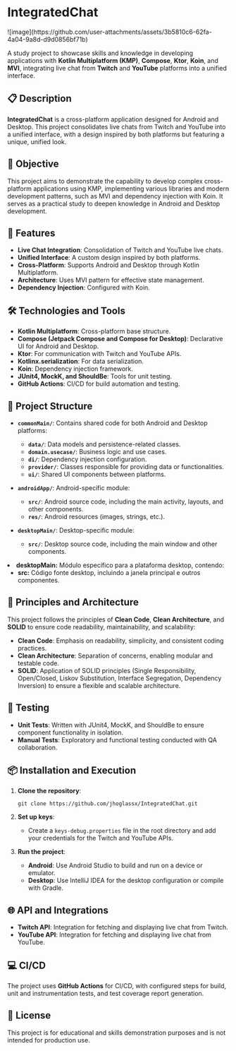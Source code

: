 <div class="markdown prose w-full break-words dark:prose-invert dark">
  
  <h1>IntegratedChat</h1>
  ![image](https://github.com/user-attachments/assets/3b5810c6-62fa-4a04-9a8d-d9d0856bf71b)

  <p>A study project to showcase skills and knowledge in developing applications with <strong>Kotlin Multiplatform (KMP)</strong>, <strong>Compose</strong>, <strong>Ktor</strong>, <strong>Koin</strong>, and <strong>MVI</strong>, integrating live chat from <strong>Twitch</strong> and <strong>YouTube</strong> platforms into a unified interface.</p>
  <h2>📋 Description</h2>
    <p>
      <strong>IntegratedChat</strong> is a cross-platform application designed for Android and Desktop. This project consolidates live chats from Twitch and YouTube into a unified interface, with a design inspired by both platforms but featuring a unique, unified look.
    </p>
  <h2>🎯 Objective</h2>
    <p>
      This project aims to demonstrate the capability to develop complex cross-platform applications using KMP, implementing various libraries and modern development patterns, such as MVI and dependency injection with Koin. It serves as a practical study to deepen knowledge in Android and Desktop development.
    </p>
  <h2>🚀 Features</h2>
    <ul>
      <li><strong>Live Chat Integration</strong>: Consolidation of Twitch and YouTube live chats.</li>
      <li><strong>Unified Interface</strong>: A custom design inspired by both platforms.</li>
      <li><strong>Cross-Platform</strong>: Supports Android and Desktop through Kotlin Multiplatform.</li>
      <li><strong>Architecture</strong>: Uses MVI pattern for effective state management.</li>
      <li><strong>Dependency Injection</strong>: Configured with Koin.</li>
    </ul>
  <h2>🛠️ Technologies and Tools</h2>
    <ul>
      <li><strong>Kotlin Multiplatform</strong>: Cross-platform base structure.</li>
      <li><strong>Compose (Jetpack Compose and Compose for Desktop)</strong>: Declarative UI for Android and Desktop.</li>
      <li><strong>Ktor</strong>: For communication with Twitch and YouTube APIs.</li>
      <li><strong>Kotlinx.serialization</strong>: For data serialization.</li>
      <li><strong>Koin</strong>: Dependency injection framework.</li>
      <li><strong>JUnit4, MockK, and ShouldBe</strong>: Tools for unit testing.</li>
      <li><strong>GitHub Actions</strong>: CI/CD for build automation and testing.</li>
    </ul>
  <h2>📂 Project Structure</h2>
 <ul>
   <li>
     <p><strong><code>commonMain/</code></strong>: Contains shared code for both Android and Desktop platforms:</p>
     <ul>
       <li><strong><code>data/</code></strong>: Data models and persistence-related classes.</li>
       <li><strong><code>domain.usecase/</code></strong>: Business logic and use cases.</li>
       <li><strong><code>di/</code></strong>: Dependency injection configuration.</li>
       <li><strong><code>provider/</code></strong>: Classes responsible for providing data or functionalities.</li>
       <li><strong><code>ui/</code></strong>: Shared UI components between platforms.</li>
     </ul>
   </li>
   <li>
     <p><strong><code>androidApp/</code></strong>: Android-specific module:</p>
     <ul>
       <li><strong><code>src/</code></strong>: Android source code, including the main activity, layouts, and other components.</li>
       <li><strong><code>res/</code></strong>: Android resources (images, strings, etc.).</li>
     </ul>
   </li>
   <li>
     <p><strong><code>desktopMain/</code></strong>: Desktop-specific module:</p>
     <ul>
       <li><strong><code>src/</code></strong>: Desktop source code, including the main window and other components.</li>
     </ul>
   </li>
 </ul>
  <li data-sourcepos="27:1-29:0"><strong>desktopMain:</strong> Módulo específico para a plataforma desktop, contendo:
  <ul data-sourcepos="28:5-29:0">
  <li data-sourcepos="28:5-29:0"><strong>src:</strong> Código fonte desktop, incluindo a janela principal e outros componentes.</li>
  </ul>
  </li>
  </ul>
  <h2>🧩 Principles and Architecture</h2>
  <p>This project follows the principles of <strong>Clean Code</strong>, <strong>Clean Architecture</strong>, and <strong>SOLID</strong> to ensure code readability, maintainability, and scalability:</p>
  <ul>
    <li><strong>Clean Code</strong>: Emphasis on readability, simplicity, and consistent coding practices.</li>
    <li><strong>Clean Architecture</strong>: Separation of concerns, enabling modular and testable code.</li>
    <li><strong>SOLID</strong>: Application of SOLID principles (Single Responsibility, Open/Closed, Liskov Substitution, Interface Segregation, Dependency Inversion) to ensure a flexible and scalable architecture.</li>
  </ul>
  
  <h2>🧪 Testing</h2>
  <ul>
    <li><strong>Unit Tests</strong>: Written with JUnit4, MockK, and ShouldBe to ensure component functionality in isolation.</li>
    <li><strong>Manual Tests</strong>: Exploratory and functional testing conducted with QA collaboration.</li>
  </ul>
  <h2>📦 Installation and Execution</h2>
  <ol>
    <li><p><strong>Clone the repository</strong>:</p>
      <pre><code>git clone https://github.com/jhoglassx/IntegratedChat.git</code></pre>
    </li>
    <li>
      <p><strong>Set up keys</strong>:</p>
      <ul>
        <li>Create a <code>keys-debug.properties</code> file in the root directory and add your credentials for the Twitch and YouTube APIs.</li>
      </ul>
    </li>
    <li>
      <p><strong>Run the project</strong>:</p>
      <ul>
        <li><strong>Android</strong>: Use Android Studio to build and run on a device or emulator.</li>
        <li><strong>Desktop</strong>: Use IntelliJ IDEA for the desktop configuration or compile with Gradle.</li>
      </ul>
    </li>
  </ol>

  <h2>🌐 API and Integrations</h2>
  <ul>
    <li><strong>Twitch API</strong>: Integration for fetching and displaying live chat from Twitch.</li>
    <li><strong>YouTube API</strong>: Integration for fetching and displaying live chat from YouTube.</li>
  </ul>
  <h2>💻 CI/CD</h2>
  <p>The project uses <strong>GitHub Actions</strong> for CI/CD, with configured steps for build, unit and instrumentation tests, and test coverage report generation.</p>
  <h2>📝 License</h2>
  <p>This project is for educational and skills demonstration purposes and is not intended for production use.</p>
</div>
